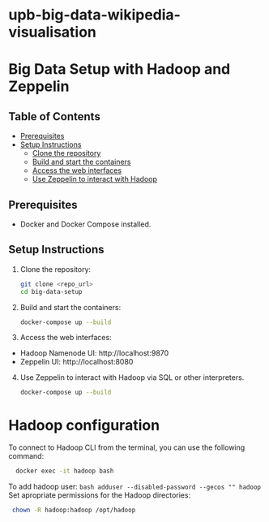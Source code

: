 # upb-big-data-wikipedia-visualisation

# Big Data Setup with Hadoop and Zeppelin

## Table of Contents
- [Prerequisites](#prerequisites)
- [Setup Instructions](#setup-instructions)
  - [Clone the repository](#clone-the-repository)
  - [Build and start the containers](#build-and-start-the-containers)
  - [Access the web interfaces](#access-the-web-interfaces)
  - [Use Zeppelin to interact with Hadoop](#use-zeppelin-to-interact-with-hadoop)


## Prerequisites
- Docker and Docker Compose installed.

## Setup Instructions
1. Clone the repository:
   ```bash
   git clone <repo_url>
   cd big-data-setup

2. Build and start the containers:

    ``` bash
    docker-compose up --build


3. Access the web interfaces:

- Hadoop Namenode UI: http://localhost:9870
- Zeppelin UI: http://localhost:8080

4. Use Zeppelin to interact with Hadoop via SQL or other interpreters.

    ```bash
    docker-compose up --build

# Hadoop configuration
To connect to Hadoop CLI from the terminal, you can use the following command:
   ```bash
     docker exec -it hadoop bash
  ```
To add hadoop user:
    ```bash
      adduser --disabled-password --gecos "" hadoop
     ```
Set apropriate permissions for the Hadoop directories:
   ```bash
    chown -R hadoop:hadoop /opt/hadoop
   ```